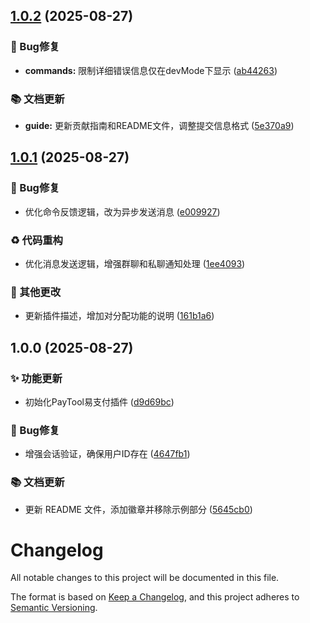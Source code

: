## [1.0.2](https://github.com/WittF/PayTool/compare/v1.0.1...v1.0.2) (2025-08-27)

### 🐛 Bug修复

* **commands:** 限制详细错误信息仅在devMode下显示 ([ab44263](https://github.com/WittF/PayTool/commit/ab44263e5e5f8ff7c1002a594b458a63cab2b88a))

### 📚 文档更新

* **guide:** 更新贡献指南和README文件，调整提交信息格式 ([5e370a9](https://github.com/WittF/PayTool/commit/5e370a9e3de358f75be0965794d444c0e049655e))

## [1.0.1](https://github.com/WittF/PayTool/compare/v1.0.0...v1.0.1) (2025-08-27)

### 🐛 Bug修复

* 优化命令反馈逻辑，改为异步发送消息 ([e009927](https://github.com/WittF/PayTool/commit/e009927a1963d5ec8cce88501d60c7ef05e08ead))

### ♻️ 代码重构

* 优化消息发送逻辑，增强群聊和私聊通知处理 ([1ee4093](https://github.com/WittF/PayTool/commit/1ee40936905a1d60c06a766a0ddb048468da7cea))

### 🔧 其他更改

* 更新插件描述，增加对分配功能的说明 ([161b1a6](https://github.com/WittF/PayTool/commit/161b1a680b754dc7a7ff493f15bdef81df0015fc))

## 1.0.0 (2025-08-27)

### ✨ 功能更新

* 初始化PayTool易支付插件 ([d9d69bc](https://github.com/WittF/PayTool/commit/d9d69bc6a23bfd5e0c7ac35b4bf5320403dc9f79))

### 🐛 Bug修复

* 增强会话验证，确保用户ID存在 ([4647fb1](https://github.com/WittF/PayTool/commit/4647fb1f074c7cc7bd1f3c5bde328122c0eccacb))

### 📚 文档更新

* 更新 README 文件，添加徽章并移除示例部分 ([5645cb0](https://github.com/WittF/PayTool/commit/5645cb0ac2141c271543ea5e72132d5ba7e417f8))

# Changelog

All notable changes to this project will be documented in this file.

The format is based on [Keep a Changelog](https://keepachangelog.com/en/1.0.0/),
and this project adheres to [Semantic Versioning](https://semver.org/spec/v2.0.0.html).
